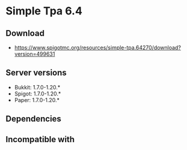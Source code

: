 # Simple Tpa 6.4

## Download
- https://www.spigotmc.org/resources/simple-tpa.64270/download?version=499631


## Server versions
- Bukkit: 1.7.0-1.20.*
- Spigot: 1.7.0-1.20.*
- Paper: 1.7.0-1.20.*

## Dependencies

## Incompatible with